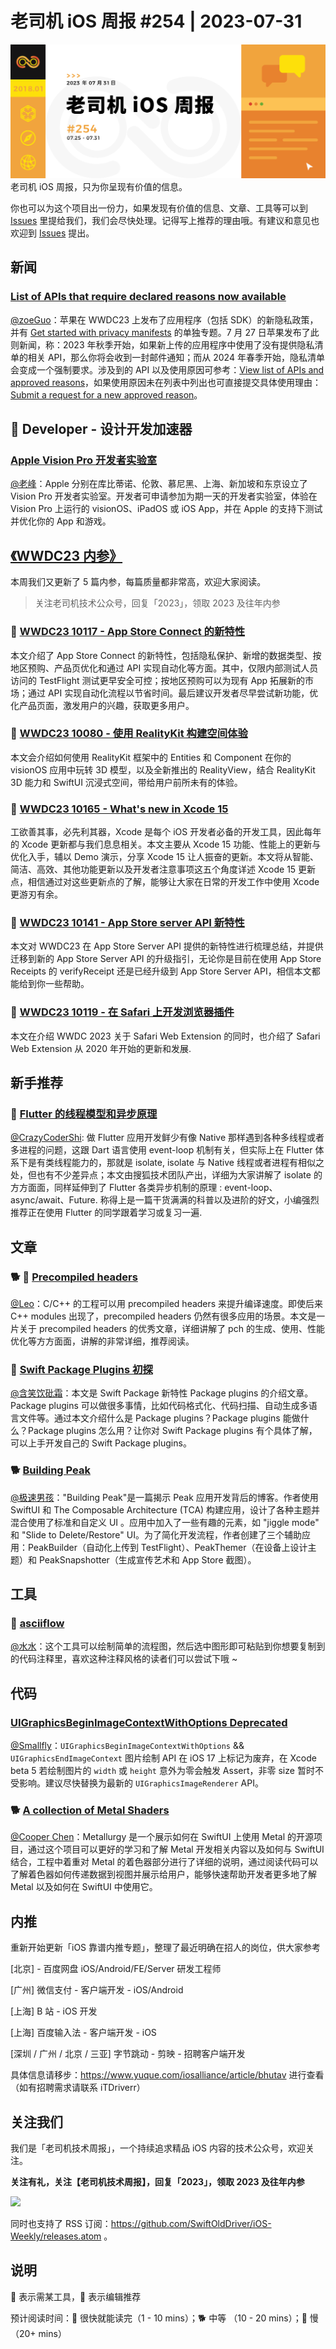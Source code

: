 # 老司机 iOS 周报 #254 | 2023-07-31

![ios-weekly](https://github.com/SwiftOldDriver/iOS-Weekly/blob/master/assets/weekly-header/254.png?raw=true)
老司机 iOS 周报，只为你呈现有价值的信息。

你也可以为这个项目出一份力，如果发现有价值的信息、文章、工具等可以到 [Issues](https://github.com/SwiftOldDriver/iOS-Weekly/issues) 里提给我们，我们会尽快处理。记得写上推荐的理由哦。有建议和意见也欢迎到 [Issues](https://github.com/SwiftOldDriver/iOS-Weekly/issues) 提出。

## 新闻

### [List of APIs that require declared reasons now available ](https://developer.apple.com/news/?id=z6fu1dcu)

[@zoeGuo](https://github.com/zoeGuo)：苹果在 WWDC23 上发布了应用程序（包括 SDK）的新隐私政策，并有 [Get started with privacy manifests](https://developer.apple.com/videos/play/wwdc2023/10060/) 的单独专题。7 月 27 日苹果发布了此则新闻，称：2023 年秋季开始，如果新上传的应用程序中使用了没有提供隐私清单的相关 API，那么你将会收到一封邮件通知；而从 2024 年春季开始，隐私清单会变成一个强制要求。涉及到的 API 以及使用原因可参考：[View list of APIs and approved reasons](https://developer.apple.com/documentation/bundleresources/privacy_manifest_files/describing_use_of_required_reason_api)，如果使用原因未在列表中列出也可直接提交具体使用理由：[Submit a request for a new approved reason](https://developer.apple.com/contact/request/privacy-manifest-reason/)。

##  Developer - 设计开发加速器

###  [Apple Vision Pro 开发者实验室](https://developer.apple.com/cn/visionos/labs/)

[@老峰](https://github.com/gesan)：Apple 分别在库比蒂诺、伦敦、慕尼黑、上海、新加坡和东京设立了 Vision Pro 开发者实验室。开发者可申请参加为期一天的开发者实验室，体验在 Vision Pro 上运行的 visionOS、iPadOS 或 iOS App，并在 Apple 的支持下测试并优化你的 App 和游戏。

## [《WWDC23 内参》](https://xiaozhuanlan.com/wwdc23)

本周我们又更新了 5 篇内参，每篇质量都非常高，欢迎大家阅读。

> 关注老司机技术公众号，回复「2023」，领取 2023 及往年内参

### 🌟 [WWDC23 10117 - App Store Connect 的新特性](https://xiaozhuanlan.com/topic/5304186279)

本文介绍了 App Store Connect 的新特性，包括隐私保护、新增的数据类型、按地区预购、产品页优化和通过 API 实现自动化等方面。其中，仅限内部测试人员访问的 TestFlight 测试更早安全可控；按地区预购可以为现有 App 拓展新的市场；通过 API 实现自动化流程以节省时间。最后建议开发者尽早尝试新功能，优化产品页面，激发用户的兴趣，获取更多用户。

### 🌟 [WWDC23 10080 - 使用 RealityKit 构建空间体验](https://xiaozhuanlan.com/topic/8296735401)

本文会介绍如何使用 RealityKit 框架中的 Entities 和 Component 在你的 visionOS 应用中玩转 3D 模型，以及全新推出的 RealityView，结合 RealityKit 3D 能力和 SwiftUI 沉浸式空间，带给用户前所未有的体验。

### 🌟 [WWDC23 10165 - What's new in Xcode 15](https://xiaozhuanlan.com/topic/4731268095)

工欲善其事，必先利其器，Xcode 是每个 iOS 开发者必备的开发工具，因此每年的 Xcode 更新都与我们息息相关。本文主要从 Xcode 15 功能、性能上的更新与优化入手，辅以 Demo 演示，分享 Xcode 15 让人振奋的更新。本文将从智能、简洁、高效、其他功能更新以及开发者注意事项这五个角度详述 Xcode 15 更新点，相信通过对这些更新点的了解，能够让大家在日常的开发工作中使用 Xcode 更游刃有余。

### 🌟 [WWDC23 10141 - App Store server API 新特性](https://xiaozhuanlan.com/topic/6725091438)

本文对 WWDC23 在 App Store Server API 提供的新特性进行梳理总结，并提供迁移到新的 App Store Server API 的升级指引，无论你是目前在使用 App Store Receipts 的 verifyReceipt 还是已经升级到 App Store Server API，相信本文都能给到你一些帮助。

### 🌟 [WWDC23 10119 - 在 Safari 上开发浏览器插件](https://xiaozhuanlan.com/topic/3290654871)

本文在介绍 WWDC 2023 关于 Safari Web Extension 的同时，也介绍了 Safari Web Extension 从 2020 年开始的更新和发展.

## 新手推荐

### 🌟 [Flutter 的线程模型和异步原理](https://mp.weixin.qq.com/s/XvVD-yG79x8KX1U5LJgMvg)

[@CrazyCoderShi](https://github.com/CrazyCoderShi): 做 Flutter 应用开发鲜少有像 Native 那样遇到各种多线程或者多进程的问题，这跟 Dart 语言使用 event-loop 机制有关，但实际上在 Flutter 体系下是有类线程能力的，那就是 isolate, isolate 与 Native 线程或者进程有相似之处，但也有不少差异点；本文由搜狐技术团队产出，详细为大家讲解了 isolate 的方方面面，同样延伸到了 Flutter 各类异步机制的原理 : event-loop、async/await、Future. 称得上是一篇干货满满的科普以及进阶的好文，小编强烈推荐正在使用 Flutter 的同学跟着学习或复习一遍.

## 文章

### 🐕 🌟 [Precompiled headers](https://maskray.me/blog/2023-07-16-precompiled-headers)

[@Leo](https://github.com/leomobiledeveloper)：C/C++ 的工程可以用 precompiled headers 来提升编译速度。即使后来 C++ modules 出现了，precompiled headers 仍然有很多应用的场景。本文是一片关于 precompiled headers 的优秀文章，详细讲解了 pch 的生成、使用、性能优化等方方面面，讲解的非常详细，推荐阅读。

### 🐢 [Swift Package Plugins 初探](https://mp.weixin.qq.com/s/US6_4Yvs_XnUF1gELYiN6g)

[@含笑饮砒霜](https://weibo.com/chinafishnews/)：本文是 Swift Package 新特性 Package plugins 的介绍文章。Package plugins 可以做很多事情，比如代码格式化、代码扫描、自动生成多语言文件等。通过本文介绍什么是 Package plugins？Package plugins 能做什么？Package plugins 怎么用？让你对 Swift Package plugins 有个具体了解，可以上手开发自己的 Swift Package plugins。

### 🐕 [Building Peak](https://harshil.net/blog/building-peak)

[@极速男孩](https://github.com/ztlyyznf001)："Building Peak"是一篇揭示 Peak 应用开发背后的博客。作者使用 SwiftUI 和 The Composable Architecture (TCA) 构建应用，设计了各种主题并混合使用了标准和自定义 UI 。应用中加入了一些有趣的元素，如 "jiggle mode" 和 "Slide to Delete/Restore" UI。为了简化开发流程，作者创建了三个辅助应用：PeakBuilder（自动化上传到 TestFlight）、PeakThemer（在设备上设计主题）和 PeakSnapshotter（生成宣传艺术和 App Store 截图）。

## 工具

### 🐎  [asciiflow](https://asciiflow.com/#/)

[@水水](https://www.xuyanlan.com/)：这个工具可以绘制简单的流程图，然后选中图形即可粘贴到你想要复制到的代码注释里，喜欢这种注释风格的读者们可以尝试下哦 ~

## 代码

### [UIGraphicsBeginImageContextWithOptions Deprecated](https://github.com/SwiftOldDriver/iOS-Weekly/issues/4114)

[@Smallfly](https://github.com/iostalks)：`UIGraphicsBeginImageContextWithOptions` && `UIGraphicsEndImageContext` 图片绘制 API 在 iOS 17 上标记为废弃，在 Xcode beta 5 若绘制图片的 `width` 或 `height` 意外为零会触发 Assert，非零 size 暂时不受影响。建议尽快替换为最新的 `UIGraphicsImageRenderer` API。

### 🐕 [A collection of Metal Shaders](https://github.com/rafunderscore/metallurgy)

[@Cooper Chen](https://github.com/cjlcooper)：Metallurgy 是一个展示如何在 SwiftUI 上使用 Metal 的开源项目，通过这个项目可以更好的学习和了解 Metal 开发相关内容以及如何与 SwiftUI 结合，工程中着重对 Metal 的着色器部分进行了详细的说明，通过阅读代码可以了解着色器如何传递数据到视图并展示给用户，能够快速帮助开发者更多地了解 Metal 以及如何在 SwiftUI 中使用它。

## 内推

重新开始更新「iOS 靠谱内推专题」，整理了最近明确在招人的岗位，供大家参考

[北京] - 百度网盘 iOS/Android/FE/Server 研发工程师

[广州] 微信支付 - 客户端开发 - iOS/Android

[上海] B 站 - iOS 开发

[上海] 百度输入法 - 客户端开发 - iOS

[深圳 / 广州 / 北京 / 三亚] 字节跳动 - 剪映 - 招聘客户端开发


具体信息请移步：https://www.yuque.com/iosalliance/article/bhutav 进行查看（如有招聘需求请联系 iTDriverr）

## 关注我们

我们是「老司机技术周报」，一个持续追求精品 iOS 内容的技术公众号，欢迎关注。

**关注有礼，关注【老司机技术周报】，回复「2023」，领取 2023 及往年内参**

![](https://github.com/SwiftOldDriver/iOS-Weekly/blob/master/assets/qrcode_for_wechat.jpg?raw=true)

同时也支持了 RSS 订阅：https://github.com/SwiftOldDriver/iOS-Weekly/releases.atom 。

## 说明

🚧 表示需某工具，🌟 表示编辑推荐

预计阅读时间：🐎 很快就能读完（1 - 10 mins）；🐕 中等 （10 - 20 mins）；🐢 慢（20+ mins）
